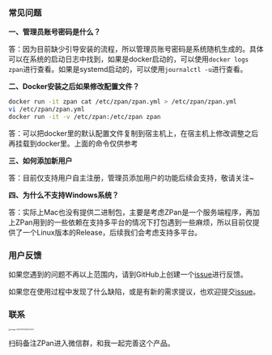 ### 常见问题

**一、管理员账号密码是什么？**

答：因为目前缺少引导安装的流程，所以管理员账号密码是系统随机生成的。具体可以在系统的启动日志中找到，如果是docker启动的，可以使用`docker logs zpan`进行查看。如果是systemd启动的，可以使用`journalctl -u`进行查看。

**二、Docker安装之后如果修改配置文件？**
```bash
docker run -it zpan cat /etc/zpan/zpan.yml > /etc/zpan/zpan.yml
vi /etc/zpan/zpan.yml
docker run -it -v /etc/zpan:/etc/zpan zpan
```
答：可以把docker里的默认配置文件复制到宿主机上，在宿主机上修改调整之后再挂载到docker里。上面的命令仅供参考

**三、如何添加新用户**

答：目前仅支持用户自主注册，管理员添加用户的功能后续会支持，敬请关注~

**四、为什么不支持Windows系统？**

答：实际上Mac也没有提供二进制包，主要是考虑ZPan是一个服务端程序，再加上ZPan用到的一些依赖在支持多平台的情况下打包遇到一些麻烦，所以目前仅提供了一个Linux版本的Release，后续我们会考虑支持多平台。

### 用户反馈
如果您遇到的问题不再以上范围内，请到GitHub上创建一个[issue](https://github.com/saltbo/zpan/issue)进行反馈。

如果您在使用过程中发现了什么缺陷，或是有新的需求提议，也欢迎提交[issue](https://github.com/saltbo/zpan/issue)。

### 联系

<img src="https://static.saltbo.cn/images/image-20201110234507523.png" alt="image-20201110234507523" style="zoom: 25%;" />

扫码备注ZPan进入微信群，和我一起完善这个产品。
